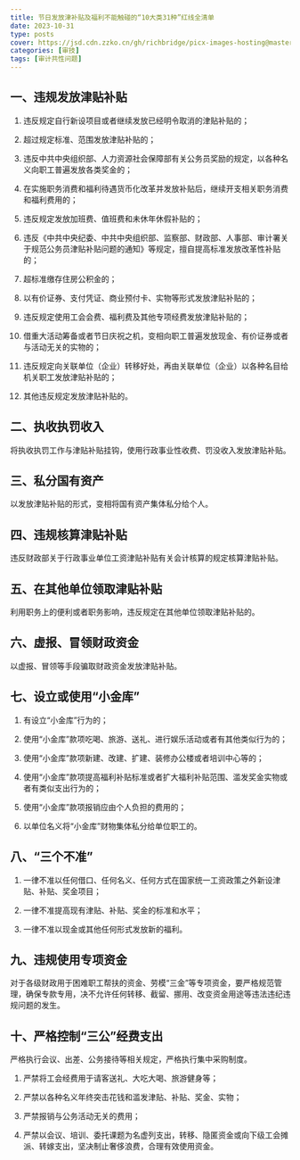 ```yaml
---
title: 节日发放津补贴及福利不能触碰的“10大类31种”红线全清单
date: 2023-10-31
type: posts
cover: https://jsd.cdn.zzko.cn/gh/richbridge/picx-images-hosting@master/thumbnail/审技.jpg
categories: [审技]
tags: [审计共性问题]
---
```

## 一、违规发放津贴补贴

1. 违反规定自行新设项目或者继续发放已经明令取消的津贴补贴的；

2. 超过规定标准、范围发放津贴补贴的；

3. 违反中共中央组织部、人力资源社会保障部有关公务员奖励的规定，以各种名义向职工普遍发放各类奖金的；

4. 在实施职务消费和福利待遇货币化改革并发放补贴后，继续开支相关职务消费和福利费用的；

5. 违反规定发放加班费、值班费和未休年休假补贴的；

6. 违反《中共中央纪委、中共中央组织部、监察部、财政部、人事部、审计署关于规范公务员津贴补贴问题的通知》等规定，擅自提高标准发放改革性补贴的；

7. 超标准缴存住房公积金的；

8. 以有价证券、支付凭证、商业预付卡、实物等形式发放津贴补贴的；

9. 违反规定使用工会会费、福利费及其他专项经费发放津贴补贴的；

10. 借重大活动筹备或者节日庆祝之机，变相向职工普遍发放现金、有价证券或者与活动无关的实物的；

11. 违反规定向关联单位（企业）转移好处，再由关联单位（企业）以各种名目给机关职工发放津贴补贴的；

12. 其他违反规定发放津贴补贴的。

## 二、执收执罚收入

将执收执罚工作与津贴补贴挂钩，使用行政事业性收费、罚没收入发放津贴补贴。

## 三、私分国有资产

以发放津贴补贴的形式，变相将国有资产集体私分给个人。

## 四、违规核算津贴补贴

违反财政部关于行政事业单位工资津贴补贴有关会计核算的规定核算津贴补贴。

## 五、在其他单位领取津贴补贴

利用职务上的便利或者职务影响，违反规定在其他单位领取津贴补贴的。

## 六、虚报、冒领财政资金

以虚报、冒领等手段骗取财政资金发放津贴补贴。

## 七、设立或使用“小金库”

1. 有设立“小金库”行为的；

2. 使用“小金库”款项吃喝、旅游、送礼、进行娱乐活动或者有其他类似行为的；

3. 使用“小金库”款项新建、改建、扩建、装修办公楼或者培训中心等的；

4. 使用“小金库”款项提高福利补贴标准或者扩大福利补贴范围、滥发奖金实物或者有类似支出行为的；

5. 使用“小金库”款项报销应由个人负担的费用的；

6. 以单位名义将“小金库”财物集体私分给单位职工的。

## 八、“三个不准”

1. 一律不准以任何借口、任何名义、任何方式在国家统一工资政策之外新设津贴、补贴、奖金项目；

2. 一律不准提高现有津贴、补贴、奖金的标准和水平；

3. 一律不准以现金或其他任何形式发放新的福利。

## 九、违规使用专项资金

对于各级财政用于困难职工帮扶的资金、劳模“三金”等专项资金，要严格规范管理，确保专款专用，决不允许任何转移、截留、挪用、改变资金用途等违法违纪违规问题的发生。

## 十、严格控制“三公”经费支出

严格执行会议、出差、公务接待等相关规定，严格执行集中采购制度。

1. 严禁将工会经费用于请客送礼、大吃大喝、旅游健身等；

2. 严禁以各种名义年终突击花钱和滥发津贴、补贴、奖金、实物；

3. 严禁报销与公务活动无关的费用；

4. 严禁以会议、培训、委托课题为名虚列支出，转移、隐匿资金或向下级工会摊派、转嫁支出，坚决制止奢侈浪费，合理有效使用资金。